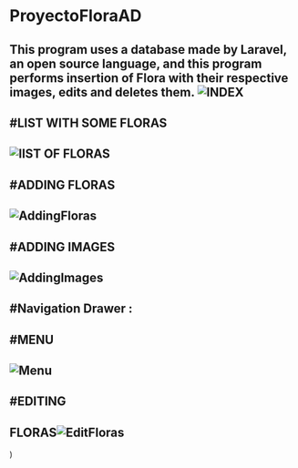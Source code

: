 # ProyectoFloraAD
This program uses a database made by Laravel, an open source language,
and this program performs insertion of Flora with their respective images,
edits and deletes them.
![INDEX ](https://user-images.githubusercontent.com/73525861/156179117-679bfc06-39cb-4253-bd55-09173379ea52.png)
--------------------------------------------------------------------------------------------------------------------
#LIST WITH SOME FLORAS 
--------------------------------------------------------------------------------------------------------------------
![lIST OF FLORAS ](https://user-images.githubusercontent.com/73525861/156633119-6b22e39a-bc0f-43da-8cf1-5ed52d6bf870.png)
--------------------------------------------------------------------------------------------------------------------
#ADDING FLORAS 
--------------------------------------------------------------------------------------------------------------------
![AddingFloras](https://user-images.githubusercontent.com/73525861/156179298-ab143f1f-5255-4eeb-9a96-4ed2bd1ea173.png)
--------------------------------------------------------------------------------------------------------------------
#ADDING IMAGES
--------------------------------------------------------------------------------------------------------------------
![AddingImages](https://user-images.githubusercontent.com/73525861/156179420-ddf6c97f-ce34-4297-91af-ad90cfe09e19.png)
--------------------------------------------------------------------------------------------------------------------
#Navigation Drawer :
--------------------------------------------------------------------------------------------------------------------
#MENU
--------------------------------------------------------------------------------------------------------------------
![Menu](https://user-images.githubusercontent.com/73525861/156179806-6b298f00-8321-47dc-8c7d-d88289fa0b22.png)
--------------------------------------------------------------------------------------------------------------------
#EDITING 
--------------------------------------------------------------------------------------------------------------------
FLORAS![EditFloras](https://user-images.githubusercontent.com/73525861/156179923-66b3981c-3470-4a7d-9586-afbc190054e7.png)
--------------------------------------------------------------------------------------------------------------------
)

